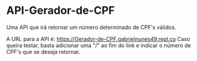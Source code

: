 # API-Gerador-de-CPF
Uma API que irá retornar um número determinado de CPF's válidos.

A URL para a API é: https://Gerador-de-CPF.gabrielnunes49.repl.co
Caso queira testar, basta adicionar uma "/" ao fim do link e indicar
o número de CPF's que se deseja retornar.
